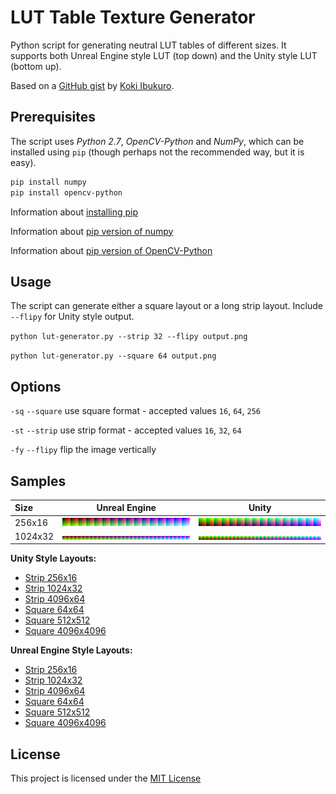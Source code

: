 # LUT Table Texture Generator

Python script for generating neutral LUT tables of different sizes. It supports both Unreal Engine style LUT (top down) and the Unity style LUT (bottom up).

Based on a [GitHub gist](https://gist.github.com/asus4/09b1f5403c63ceab5ae34710cbe2809e) by [Koki Ibukuro](https://gist.github.com/asus4).

## Prerequisites

The script uses *Python 2.7*, *OpenCV-Python* and *NumPy*, which can be installed using `pip` (though perhaps not the recommended way, but it is easy).

```bash
pip install numpy
pip install opencv-python
```

Information about [installing pip](https://pip.pypa.io/en/stable/installing/)

Information about [pip version of numpy](https://pypi.org/project/numpy/)

Information about [pip version of OpenCV-Python](https://pypi.org/project/opencv-python/)

## Usage

The script can generate either a square layout or a long strip layout. Include `--flipy` for Unity style output.

`python lut-generator.py --strip 32 --flipy output.png`

`python lut-generator.py --square 64 output.png`

## Options

`-sq` `--square` use square format - accepted values `16`, `64`, `256`

`-st` `--strip` use strip format - accepted values `16`, `32`, `64`

`-fy` `--flipy` flip the image vertically

## Samples

| Size | Unreal Engine | Unity |
| :--- | --- | --- |
| 256x16 | ![strip 256x16](samples/unreal/lut_strip_16_256x16.png) | ![lut_strip_16_256x16](samples/unity/lut_strip_16_256x16.png) |
| 1024x32 | ![strip 1024x32](samples/unreal/lut_strip_32_1024x32.png) | ![strip 1024x32](samples/unity/lut_strip_32_1024x32.png) |

**Unity Style Layouts:**

- [Strip 256x16](samples/unity/lut_strip_16_256x16.png)
- [Strip 1024x32](samples/unity/lut_strip_32_1024x32.png)
- [Strip 4096x64](samples/unity/lut_strip_64_4096x64.png)
- [Square 64x64](samples/unity/lut_square_16_64x64.png)
- [Square 512x512](samples/unity/lut_square_64_512x512.png)
- [Square 4096x4096](samples/unity/lut_square_256_4096x4096.png)


**Unreal Engine Style Layouts:**

- [Strip 256x16](samples/unreal/lut_strip_16_256x16.png)
- [Strip 1024x32](samples/unreal/lut_strip_32_1024x32.png)
- [Strip 4096x64](samples/unreal/lut_strip_64_4096x64.png)
- [Square 64x64](samples/unreal/lut_square_16_64x64.png)
- [Square 512x512](samples/unreal/lut_square_64_512x512.png)
- [Square 4096x4096](samples/unreal/lut_square_256_4096x4096.png)

## License

This project is licensed under the [MIT License](LICENSE)